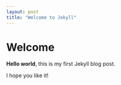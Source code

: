 ```yaml
---
layout: post
title: "Welcome to Jekyll"
---
```


# Welcome

**Hello world**, this is my first Jekyll blog post.

I hope you like it!